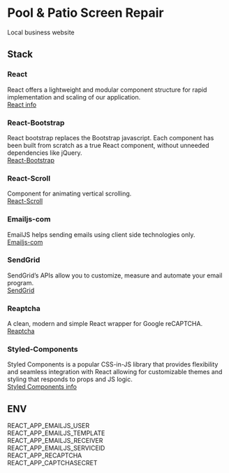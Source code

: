 # Pool & Patio Screen Repair

Local business website

## Stack

### React

React offers a lightweight and modular component structure for rapid implementation and scaling of our application.<br/>[React info](https://reactjs.org/docs/getting-started.html)

### React-Bootstrap

React bootstrap replaces the Bootstrap javascript. Each component has been built from scratch as a true React component, without unneeded dependencies like jQuery.<br>[React-Bootstrap](https://react-bootstrap.github.io)

### React-Scroll

Component for animating vertical scrolling.<br>[React-Scroll](https://github.com/fisshy/react-scroll)

### Emailjs-com

EmailJS helps sending emails using client side technologies only.<br>[Emailjs-com](https://www.emailjs.com/docs/)

### SendGrid

SendGrid’s APIs allow you to customize, measure and automate your email program.<br>[SendGrid](https://sendgrid.com/docs/api-reference/)

### Reaptcha

A clean, modern and simple React wrapper for Google reCAPTCHA.<br>[Reaptcha](https://github.com/sarneeh/reaptcha#readme)

### Styled-Components

Styled Components is a popular CSS-in-JS library that provides flexibility and seamless integration with React allowing for customizable themes and styling that responds to props and JS logic.<br/>[Styled Components info](https://www.styled-components.com/docs/)

## ENV

REACT_APP_EMAILJS_USER<br>
REACT_APP_EMAILJS_TEMPLATE<br>
REACT_APP_EMAILJS_RECEIVER<br>
REACT_APP_EMAILJS_SERVICEID<br>
REACT_APP_RECAPTCHA<br>
REACT_APP_CAPTCHASECRET<br>
